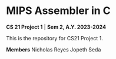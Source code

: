 # MIPS Assembler in C
**CS 21 Project 1** |
**Sem 2, A.Y. 2023-2024**

This is the repository  for CS21 Project 1. 

**Members**
Nicholas Reyes
Jopeth Seda
